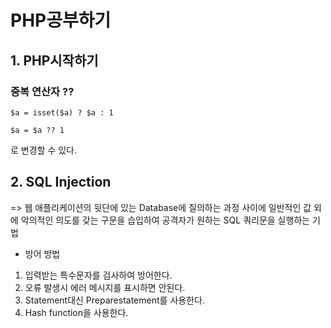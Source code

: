 # PHP공부하기

## 1. PHP시작하기
### 중복 연산자 ??
```
$a = isset($a) ? $a : 1

$a = $a ?? 1
```
로 변경할 수 있다.

## 2. SQL Injection
=> 웹 애플리케이션의 뒷단에 있는 Database에 질의하는 과정 사이에
   일반적인 값 외에 악의적인 의도를 갖는 구문을 습입하여 공격자가
   원하는 SQL 쿼리문을 실행하는 기법

- 방어 방법
1. 입력받는 특수문자를 검사하여 방어한다.
2. 오류 발생시 에러 메시지를 표시하면 안된다.
3. Statement대신  Preparestatement를 사용한다.
4. Hash function을 사용한다.